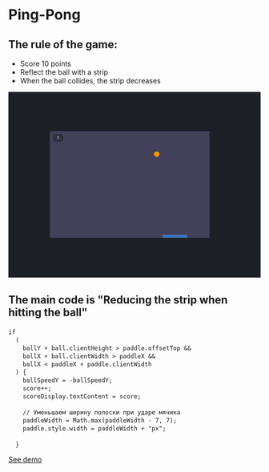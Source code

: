 # Ping-Pong
## The rule of the game:
+ Score 10 points
+ Reflect the ball with a strip
+ When the ball collides, the strip decreases
  
![image](./images/ping.png)

## The main code is "Reducing the strip when hitting the ball"
```
if 
  (
    ballY + ball.clientHeight > paddle.offsetTop &&
    ballX + ball.clientWidth > paddleX &&
    ballX < paddleX + paddle.clientWidth
  ) {
    ballSpeedY = -ballSpeedY;
    score++;
    scoreDisplay.textContent = score;

    // Уменьшаем ширину полоски при ударе мячика
    paddleWidth = Math.max(paddleWidth - 7, 7);
    paddle.style.width = paddleWidth + "px";

  }
```

[See demo](https://andreiextr.github.io/Ping-Pong/)
